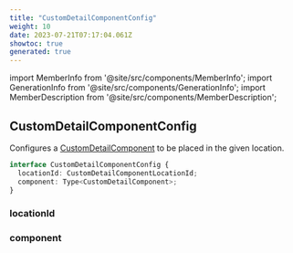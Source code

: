 ```yaml
---
title: "CustomDetailComponentConfig"
weight: 10
date: 2023-07-21T07:17:04.061Z
showtoc: true
generated: true
---
```

<!-- This file was generated from the Vendure source. Do not modify. Instead, re-run the "docs:build" script -->
import MemberInfo from '@site/src/components/MemberInfo';
import GenerationInfo from '@site/src/components/GenerationInfo';
import MemberDescription from '@site/src/components/MemberDescription';


## CustomDetailComponentConfig

<GenerationInfo sourceFile="packages/admin-ui/src/lib/core/src/providers/custom-detail-component/custom-detail-component-types.ts" sourceLine="25" packageName="@vendure/admin-ui" />

Configures a <a href='/docs/reference/admin-ui-api/custom-detail-components/custom-detail-component#customdetailcomponent'>CustomDetailComponent</a> to be placed in the given location.

```ts title="Signature"
interface CustomDetailComponentConfig {
  locationId: CustomDetailComponentLocationId;
  component: Type<CustomDetailComponent>;
}
```

<div className="members-wrapper">

### locationId

<MemberInfo kind="property" type="<a href='/docs/reference/admin-ui-api/custom-detail-components/custom-detail-component-location-id#customdetailcomponentlocationid'>CustomDetailComponentLocationId</a>"   />


### component

<MemberInfo kind="property" type="Type&#60;<a href='/docs/reference/admin-ui-api/custom-detail-components/custom-detail-component#customdetailcomponent'>CustomDetailComponent</a>&#62;"   />




</div>
